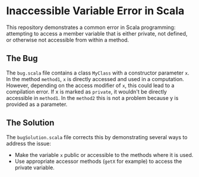 # Inaccessible Variable Error in Scala

This repository demonstrates a common error in Scala programming: attempting to access a member variable that is either private, not defined, or otherwise not accessible from within a method.

## The Bug
The `bug.scala` file contains a class `MyClass` with a constructor parameter `x`. In the method `method1`, `x` is directly accessed and used in a computation. However, depending on the access modifier of `x`, this could lead to a compilation error. If x is marked as `private`, it wouldn't be directly accessible in `method1`.  In the `method2` this is not a problem because y is provided as a parameter. 

## The Solution
The `bugSolution.scala` file corrects this by demonstrating several ways to address the issue:
- Make the variable `x` public or accessible to the methods where it is used.
- Use appropriate accessor methods (`getX` for example) to access the private variable.